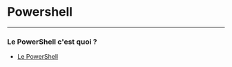 # Powershell


-----

### Le PowerShell c'est quoi ? 
* [Le PowerShell](https://github.com/RonanF-lab/PowerShell/blob/main/Le%20PowerShell.md)
